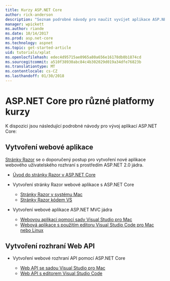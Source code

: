 ```yaml
---
title: Kurzy ASP.NET Core
author: rick-anderson
description: "Seznam podrobné návody pro naučit vyvíjet aplikace ASP.NET Core."
manager: wpickett
ms.author: riande
ms.date: 10/14/2017
ms.prod: asp.net-core
ms.technology: aspnet
ms.topic: get-started-article
uid: tutorials/xplat
ms.openlocfilehash: edec4d95715ae0965a80a656e16178db0b1874cd
ms.sourcegitcommit: a510f38930abc84c4b302029d019a34dfe76823b
ms.translationtype: MT
ms.contentlocale: cs-CZ
ms.lasthandoff: 01/30/2018
---
```

# <a name="aspnet-core-cross-platform-tutorials"></a>ASP.NET Core pro různé platformy kurzy

K dispozici jsou následující podrobné návody pro vývoj aplikací ASP.NET Core:

## <a name="build-web-apps"></a>Vytvoření webové aplikace

[Stránky Razor](xref:mvc/razor-pages/index) se o doporučený postup pro vytvoření nové aplikace webového uživatelského rozhraní s prostředím ASP.NET 2.0 jádra.

* [Úvod do stránky Razor v ASP.NET Core](xref:mvc/razor-pages/index)
* Vytvoření stránky Razor webové aplikace s ASP.NET Core

   * [Stránky Razor v systému Mac](xref:tutorials/razor-pages-mac/index)
   * [Stránky Razor kódem VS](xref:tutorials/razor-pages-vsc/index)  

* Vytvoření webové aplikace ASP.NET MVC jádra

   * [Webovou aplikaci pomocí sady Visual Studio pro Mac](first-mvc-app-mac/index.md)
   * [Webová aplikace s použitím editoru Visual Studio Code pro Mac nebo Linux](first-mvc-app-xplat/index.md)

## <a name="build-web-apis"></a>Vytvoření rozhraní Web API
* Vytvoření webové rozhraní API pomocí ASP.NET Core

  * [Web API se sadou Visual Studio pro Mac](xref:tutorials/first-web-api-mac)
  * [Web API s editorem Visual Studio Code](web-api-vsc.md)

